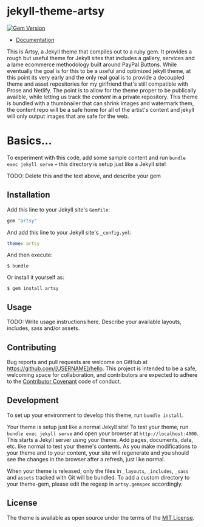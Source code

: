 # jekyll-theme-artsy
[![Gem Version](https://badge.fury.io/rb/jekyll-theme-artsy.svg)](https://badge.fury.io/rb/jekyll-theme-artsy)

* [Documentation](https://superterran.github.io/jekyll-theme-artsy/)

This is Artsy, a Jekyll theme that compiles out to a ruby gem. It provides a rough but useful theme for Jekyll sites that includes a gallery, services and a lame ecommerce methodology built around PayPal Buttons. While eventually the goal is for this to be a useful and optimized jekyll theme, at this point its very early and the only real goal is to provide a decoupled theme and asset repositories for my girlfriend that's still compatible with Prose and Netlify. The point is to allow for the theme proper to be publically availble, while letting us track the _content_ in a private repository. This theme is bundled with a thumbnailer that can shrink images and watermark them, the content repo will be a safe home for all of the artist's content and jekyll will only output images that are safe for the web. 

# Basics...

To experiment with this code, add some sample content and run `bundle exec jekyll serve` – this directory is setup just like a Jekyll site!

TODO: Delete this and the text above, and describe your gem


## Installation

Add this line to your Jekyll site's `Gemfile`:

```ruby
gem "artsy"
```

And add this line to your Jekyll site's `_config.yml`:

```yaml
theme: artsy
```

And then execute:

    $ bundle

Or install it yourself as:

    $ gem install artsy

## Usage

TODO: Write usage instructions here. Describe your available layouts, includes, sass and/or assets.

## Contributing

Bug reports and pull requests are welcome on GitHub at https://github.com/[USERNAME]/hello. This project is intended to be a safe, welcoming space for collaboration, and contributors are expected to adhere to the [Contributor Covenant](http://contributor-covenant.org) code of conduct.

## Development

To set up your environment to develop this theme, run `bundle install`.

Your theme is setup just like a normal Jekyll site! To test your theme, run `bundle exec jekyll serve` and open your browser at `http://localhost:4000`. This starts a Jekyll server using your theme. Add pages, documents, data, etc. like normal to test your theme's contents. As you make modifications to your theme and to your content, your site will regenerate and you should see the changes in the browser after a refresh, just like normal.

When your theme is released, only the files in `_layouts`, `_includes`, `_sass` and `assets` tracked with Git will be bundled.
To add a custom directory to your theme-gem, please edit the regexp in `artsy.gemspec` accordingly.

## License

The theme is available as open source under the terms of the [MIT License](https://opensource.org/licenses/MIT).


